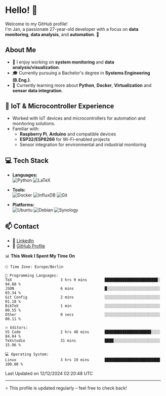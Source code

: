<!--
**r3htanz/r3htanz** is a ✨ _special_ ✨ repository because its `README.md` (this file) appears on your GitHub profile.

Here are some ideas to get you started:

- 🔭 I’m currently working on ...
- 🌱 I’m currently learning ...
- 👯 I’m looking to collaborate on ...
- 🤔 I’m looking for help with ...
- 💬 Ask me about ...
- 📫 How to reach me: ...
- 😄 Pronouns: ...
- ⚡ Fun fact: ...
-->

# Hello! 👋

Welcome to my GitHub profile!  
I'm Jan, a passionate 27-year-old developer with a focus on **data monitoring**, **data analysis**, and **automation**. 🚀

## About Me
- 🔭 I enjoy working on **system monitoring** and **data analysis/visualization**.
- 🎓 Currently pursuing a Bachelor's degree in **Systems Engineering (B.Eng.)**.
- 🌱 Currently learning more about **Python**, **Docker**, **Virtualization** and **sensor data integration**.

## 🔧 IoT & Microcontroller Experience
- Worked with IoT devices and microcontrollers for automation and monitoring solutions.
- Familiar with:
  - **Raspberry Pi**, **Arduino** and compatible devices
  - **ESP32/ESP8266** for Wi-Fi-enabled projects
  - Sensor integration for environmental and industrial monitoring

## 💻 Tech Stack
- **Languages:**  
  ![Python](https://img.shields.io/badge/Python-3776AB?style=flat&logo=python&logoColor=white) 
  ![LaTeX](https://img.shields.io/badge/LaTeX-008080?style=flat&logo=latex&logoColor=white)

- **Tools:**  
  ![Docker](https://img.shields.io/badge/Docker-2496ED?style=flat&logo=docker&logoColor=white)
![InfluxDB](https://img.shields.io/badge/InfluxDB-22a7f0?style=flat&logo=influxdb&logoColor=black)
![Git](https://img.shields.io/badge/Git-F05032?style=flat&logo=git&logoColor=white)

- **Platforms:**  
  ![Ubuntu](https://img.shields.io/badge/Ubuntu-E95420?style=flat&logo=ubuntu&logoColor=white)
![Debian](https://img.shields.io/badge/Debian-A81D33?style=flat&logo=debian&logoColor=white)
![Synology](https://img.shields.io/badge/Synology-1D2D4A?style=flat&logo=synology&logoColor=white)

## 📫 Contact
- 💼 [LinkedIn](https://www.linkedin.com/in/jan-niclas-fenger-175a23323)
- 🐙 [GitHub Profile](https://github.com/r3htanz)

<!--START_SECTION:waka-->
📊 **This Week I Spent My Time On** 

```text
🕑︎ Time Zone: Europe/Berlin

💬 Programming Languages: 
TeX                      3 hrs 9 mins        ████████████████████████░   94.80 % 
JSON                     6 mins              █░░░░░░░░░░░░░░░░░░░░░░░░   03.34 % 
Git Config               2 mins              ░░░░░░░░░░░░░░░░░░░░░░░░░   01.18 % 
BibTeX                   1 min               ░░░░░░░░░░░░░░░░░░░░░░░░░   00.55 % 
Other                    0 secs              ░░░░░░░░░░░░░░░░░░░░░░░░░   00.11 % 

🔥 Editors: 
VS Code                  2 hrs 48 mins       █████████████████████░░░░   84.04 % 
TeXstudio                31 mins             ████░░░░░░░░░░░░░░░░░░░░░   15.96 % 

💻 Operating System: 
Linux                    3 hrs 19 mins       █████████████████████████   100.00 % 
```


 Last Updated on 12/12/2024 02:20:48 UTC
<!--END_SECTION:waka-->

---

⭐️ This profile is updated regularly – feel free to check back!
